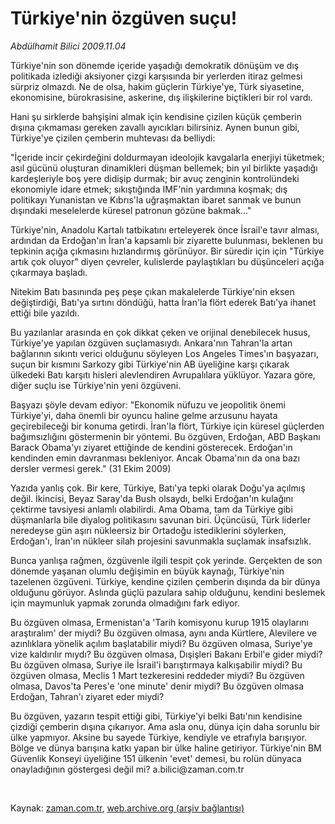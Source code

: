 # Türkiye'nin  özgüven suçu!

*Abdülhamit Bilici 2009.11.04*

<tr><td class="metin" colspan="2" style="padding-top: 20px; padding-left: 5px; ">Türkiye'nin son dönemde içeride yaşadığı demokratik dönüşüm ve dış politikada izlediği aksiyoner çizgi karşısında bir yerlerden itiraz gelmesi sürpriz olmazdı. Ne de olsa, hakim güçlerin Türkiye'ye, Türk siyasetine, ekonomisine, bürokrasisine, askerine, dış ilişkilerine biçtikleri bir rol vardı.</td></tr><tr><td class="metin" colspan="2" style="padding-top: 20px; padding-left: 5px; "><p> Hani şu sirklerde bahşişini almak için kendisine çizilen küçük çemberin dışına çıkmaması gereken zavallı ayıcıkları bilirsiniz. Aynen bunun gibi, Türkiye'ye çizilen çemberin muhtevası da belliydi:
<p> "İçeride incir çekirdeğini doldurmayan ideolojik kavgalarla enerjiyi tüketmek; asıl gücünü oluşturan dinamikleri düşman bellemek; bin yıl birlikte yaşadığı kardeşleriyle boş yere didişip durmak; bir avuç zenginin kontrolündeki ekonomiyle idare etmek; sıkıştığında IMF'nin yardımına koşmak; dış politikayı Yunanistan ve Kıbrıs'la uğraşmaktan ibaret sanmak ve bunun dışındaki meselelerde küresel patronun gözüne bakmak..."
<p> Türkiye'nin, Anadolu Kartalı tatbikatını erteleyerek önce İsrail'e tavır alması, ardından da Erdoğan'ın İran'a kapsamlı bir ziyarette bulunması, beklenen bu tepkinin açığa çıkmasını hızlandırmış görünüyor. Bir süredir için için "Türkiye artık çok oluyor" diyen çevreler, kulislerde paylaştıkları bu düşünceleri açığa çıkarmaya başladı.
<p> Nitekim Batı basınında peş peşe çıkan makalelerde Türkiye'nin eksen değiştirdiği, Batı'ya sırtını döndüğü, hatta İran'la flört ederek Batı'ya ihanet ettiği bile yazıldı.
<p> Bu yazılanlar arasında en çok dikkat çeken ve orijinal denebilecek husus, Türkiye'ye yapılan özgüven suçlamasıydı. Ankara'nın Tahran'la artan bağlarının sıkıntı verici olduğunu söyleyen Los Angeles Times'ın başyazarı, suçun bir kısmını Sarkozy gibi Türkiye'nin AB üyeliğine karşı çıkarak ülkedeki Batı karşıtı hisleri alevlendiren Avrupalılara yüklüyor. Yazara göre, diğer suçlu ise Türkiye'nin yeni özgüveni.
<p> Başyazı şöyle devam ediyor: "Ekonomik nüfuzu ve jeopolitik önemi Türkiye'yi, daha önemli bir oyuncu haline gelme arzusunu hayata geçirebileceği bir konuma getirdi. İran'la flört, Türkiye için küresel güçlerden bağımsızlığını göstermenin bir yöntemi. Bu özgüven, Erdoğan, ABD Başkanı Barack Obama'yı ziyaret ettiğinde de kendini gösterecek. Erdoğan'ın kendinden emin davranması bekleniyor. Ancak Obama'nın da ona bazı dersler vermesi gerek." (31 Ekim 2009)
<p> Yazıda yanlış çok. Bir kere, Türkiye, Batı'ya tepki olarak Doğu'ya açılmış değil. İkincisi, Beyaz Saray'da Bush olsaydı, belki Erdoğan'ın kulağını çektirme tavsiyesi anlamlı olabilirdi. Ama Obama, tam da Türkiye gibi düşmanlarla bile diyalog politikasını savunan biri. Üçüncüsü, Türk liderler neredeyse gün aşırı nükleersiz bir Ortadoğu istediklerini söylerken, Erdoğan'ı, İran'ın nükleer silah projesini savunmakla suçlamak insafsızlık.
<p> Bunca yanlışa rağmen, özgüvenle ilgili tespit çok yerinde. Gerçekten de son dönemde yaşanan olumlu değişimin en büyük kaynağı, Türkiye'nin tazelenen özgüveni. Türkiye, kendine çizilen çemberin dışında da bir dünya olduğunu görüyor. Aslında güçlü pazulara sahip olduğunu, kendini beslemek için maymunluk yapmak zorunda olmadığını fark ediyor. 
<p> Bu özgüven olmasa, Ermenistan'a 'Tarih komisyonu kurup 1915 olaylarını araştıralım' der miydi? Bu özgüven olmasa, aynı anda Kürtlere, Alevilere ve azınlıklara yönelik açılım başlatabilir miydi? Bu özgüven olmasa, Suriye'ye vize kaldırılır mıydı? Bu özgüven olmasa, Dışişleri Bakanı Erbil'e gider miydi? Bu özgüven olmasa, Suriye ile İsrail'i barıştırmaya kalkışabilir miydi? Bu özgüven olmasa, Meclis 1 Mart tezkeresini reddeder miydi? Bu özgüven olmasa, Davos'ta Peres'e 'one minute' denir miydi? Bu özgüven olmasa Erdoğan, Tahran'ı ziyaret eder miydi?
<p> Bu özgüven, yazarın tespit ettiği gibi, Türkiye'yi belki Batı'nın kendisine çizdiği çemberin dışına çıkarıyor. Ama asla onu, dünya için daha sorunlu bir ülke yapmıyor. Aksine bu sayede Türkiye, kendiyle ve etrafıyla barışıyor. Bölge ve dünya barışına katkı yapan bir ülke haline getiriyor. Türkiye'nin BM Güvenlik Konseyi üyeliğine 151 ülkenin 'evet' demesi, bu rolün dünyaca onayladığının göstergesi değil mi? a.bilici@zaman.com.tr
<p><br/></p></p></p></p></p></p></p></p></p></p></p></td></tr>

Kaynak: [zaman.com.tr](http://zaman.com.tr/yazar.do?yazino=911375), [web.archive.org (arşiv bağlantısı)](http://web.archive.org/web/20100110080133/http://www.zaman.com.tr:80/yazar.do?yazino=911375)
